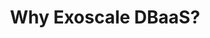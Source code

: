 ---
type: "module"
title: "Why Exoscale DBaaS?"
description: "Learn about Exoscale's Database as a Service (DBaaS) offerings, including its features, benefits, and how it integrates with cloud infrastructure."
banner: "images/exoscale-icon.svg"
weight: 3
tags: [databases, exoscale]
level: "beginner"
categories: "infrastructure"
---